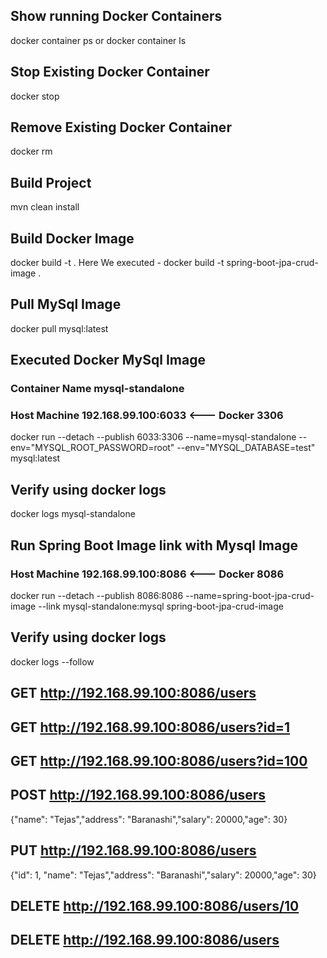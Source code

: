 ## Show running Docker Containers
docker container ps or docker container ls

## Stop Existing Docker Container
docker stop <Container ID>

## Remove Existing Docker Container
docker rm <Container ID>

## Build Project
mvn clean install

## Build Docker Image
docker build -t <Container Name> .
Here We executed -
docker build -t spring-boot-jpa-crud-image .

## Pull MySql Image
docker pull mysql:latest

## Executed Docker MySql Image 
### Container Name mysql-standalone
### Host Machine 192.168.99.100:6033 <--- Docker 3306
docker run --detach --publish 6033:3306 --name=mysql-standalone --env="MYSQL_ROOT_PASSWORD=root" --env="MYSQL_DATABASE=test" mysql:latest

## Verify using docker logs
docker logs mysql-standalone

## Run Spring Boot Image link with Mysql Image
### Host Machine 192.168.99.100:8086 <--- Docker 8086
docker run --detach --publish 8086:8086 --name=spring-boot-jpa-crud-image --link mysql-standalone:mysql spring-boot-jpa-crud-image

## Verify using docker logs
docker logs --follow <container ID here spring-boot-jpa-crud-image>

## GET http://192.168.99.100:8086/users
## GET http://192.168.99.100:8086/users?id=1
## GET http://192.168.99.100:8086/users?id=100
## POST http://192.168.99.100:8086/users
{"name": "Tejas","address": "Baranashi","salary": 20000,"age": 30}
## PUT http://192.168.99.100:8086/users
{"id": 1, "name": "Tejas","address": "Baranashi","salary": 20000,"age": 30}
## DELETE http://192.168.99.100:8086/users/10
## DELETE http://192.168.99.100:8086/users